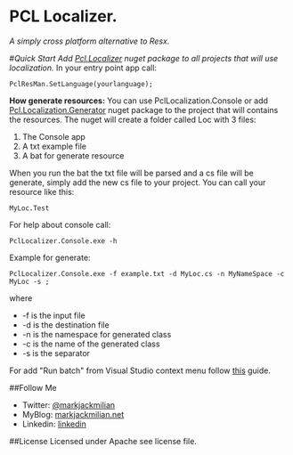 # **PCL Localizer**.
*A simply cross platform alternative to Resx.*

#*Quick Start*
*Add [Pcl.Localizer](https://www.nuget.org/packages/Pcl.Localizer/) nuget package to all projects that will use localization.*
In your entry point app call:

	PclResMan.SetLanguage(yourlanguage);

**How generate resources:**
You can use PclLocalization.Console or add [Pcl.Localization.Generator](https://www.nuget.org/packages/Pcl.Localizer.Generator) nuget package to the project that will contains the resources.
The nuget will create a folder called Loc with 3 files:

 1. The Console app
 2. A txt example file 
 3. A bat for generate resource

When you run the bat the txt file will be parsed and a cs file will be generate, simply add the new cs file to your project. You can call your resource like this:

	MyLoc.Test

For help about console call:

	PclLocalizer.Console.exe -h

Example for generate:

	PclLocalizer.Console.exe -f example.txt -d MyLoc.cs -n MyNameSpace -c MyLoc -s ;
where

 - -f is the input file
 - -d is the destination file
 - -n is the namespace for generated class
 - -c is the name of the generated class
 - -s is the separator

For add "Run batch" from Visual Studio context menu follow [this](http://stackoverflow.com/questions/5605885/how-to-run-a-bat-from-inside-the-ide) guide.

##Follow Me

 - Twitter: [@markjackmilian](https://twitter.com/markjackmilian)
 - MyBlog: [markjackmilian.net](http://markjackmilian.net/blog)
 - Linkedin: [linkedin](https://www.linkedin.com/in/marco-giacomo-milani)

##License
Licensed under Apache see license file.
